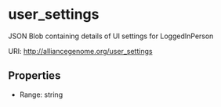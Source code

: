 # user_settings

JSON Blob containing details of UI settings for LoggedInPerson

URI: http://alliancegenome.org/user_settings



<!-- no inheritance hierarchy -->


## Properties

 * Range: string


